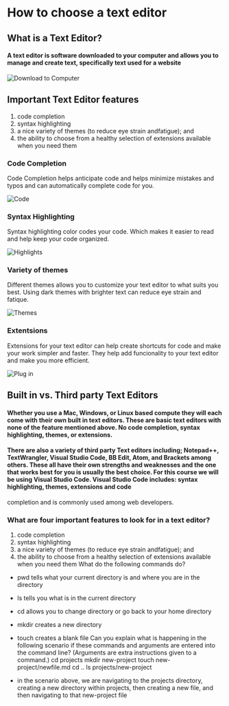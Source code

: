 # How to choose a text editor

## What is a Text Editor?

#### A text editor is software downloaded to your computer and allows you to manage and create text, specifically text used for a website

![Download to Computer](https://images.unsplash.com/photo-1634745646763-1f1183bb91c1?ixlib=rb-4.0.3&ixid=M3wxMjA3fDB8MHxzZWFyY2h8MXx8ZG93biUyMGFycm93fGVufDB8fDB8fHwy&auto=format&fit=crop&w=500&q=60)

## Important Text Editor features

1. code completion
2. syntax highlighting
3. a nice variety of themes (to reduce eye strain andfatigue); and
4. the ability to choose from a healthy selection of
extensions available when you need them

### Code Completion

Code Completion helps anticipate code and helps minimize mistakes and typos and can automatically complete code for you. 

![Code](https://images.unsplash.com/photo-1517180102446-f3ece451e9d8?ixlib=rb-4.0.3&ixid=M3wxMjA3fDB8MHxzZWFyY2h8MTZ8fHByZWRpY3RpdmUlMjB0ZXh0fGVufDB8fDB8fHwy&auto=format&fit=crop&w=500&q=60)

### Syntax Highlighting

Syntax highlighting color codes your code. Which makes it easier to read and help keep your code organized.

![Highlights](https://images.unsplash.com/photo-1567855354833-ac2c4f967b0c?ixlib=rb-4.0.3&ixid=M3wxMjA3fDB8MHxzZWFyY2h8MXx8aGlnaGxpZ2h0ZXJzfGVufDB8fDB8fHwy&auto=format&fit=crop&w=500&q=60)



### Variety of themes

Different themes allows you to customize your text editor to what suits you best. Using dark themes with brighter text can reduce eye strain and fatique.

![Themes](https://images.unsplash.com/photo-1524440914234-440f66215e1a?ixlib=rb-4.0.3&ixid=M3wxMjA3fDB8MHxzZWFyY2h8MjF8fHN0eWxlc3xlbnwwfHwwfHx8Mg%3D%3D&auto=format&fit=crop&w=500&q=60)

### Extentsions

Extensions for your text editor can help create shortcuts for code and make your work simpler and faster. They help add funcionality to your text editor and make you more efficient.

![Plug in](https://images.unsplash.com/photo-1520869562399-e772f042f422?ixlib=rb-4.0.3&ixid=M3wxMjA3fDB8MHxzZWFyY2h8NXx8cGx1ZyUyMGlufGVufDB8fDB8fHwy&auto=format&fit=crop&w=500&q=60)

## Built in vs. Third party Text Editors

#### Whether you use a Mac, Windows, or Linux based compute they will each come with their own built in text editors. These are basic text editors with none of the feature mentioned above. No code completion, syntax highlighting, themes, or extensions. 

#### There are also a variety of third party Text editors including; Notepad++, TextWrangler, Visual Studio Code, BB Edit, Atom, and Brackets among others. These all have their own strengths and weaknesses and the one that works best for you is usually the best choice. For this course we will be using Visual Studio Code. Visual Studio Code includes: syntax highlighting, themes, extensions and code
completion and is commonly used among web developers. 



### What are four important features to look for in a text editor?

1. code completion
2. syntax highlighting
3. a nice variety of themes (to reduce eye strain andfatigue); and
4. the ability to choose from a healthy selection of
extensions available when you need them
What do the following commands do?

- pwd tells what your current directory is and where you are in the directory
- ls tells you what is in the current directory
- cd allows you to change directory or go back to your home directory
- mkdir creates a new directory
- touch creates a blank file
Can you explain what is happening in the following scenario if these commands and arguments are entered into the command line? (Arguments are extra instructions given to a command.)
cd projects
mkdir new-project
touch new-project/newfile.md
cd ..
ls projects/new-project

- in the scenario above, we are navigating to the projects directory, creating a new directory within projects, then creating a new file, and then navigating to that new-project file

